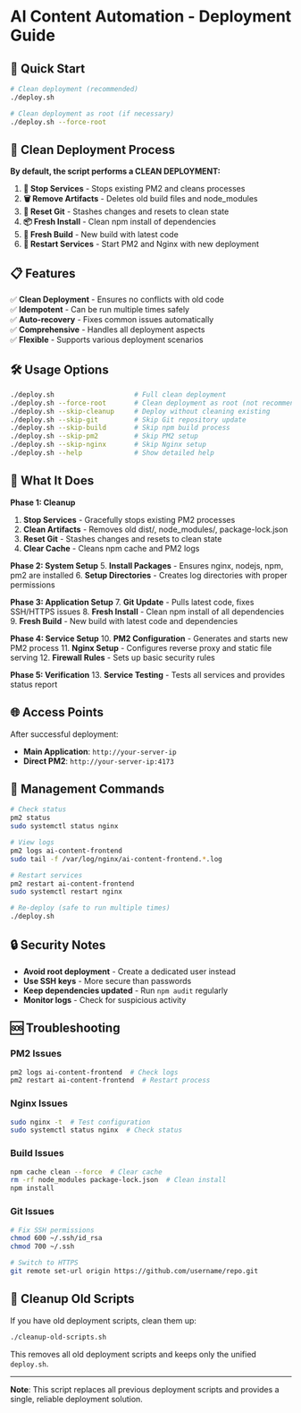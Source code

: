 # AI Content Automation - Deployment Guide

## 🚀 Quick Start

```bash
# Clean deployment (recommended)
./deploy.sh

# Clean deployment as root (if necessary)
./deploy.sh --force-root
```

## 🧹 Clean Deployment Process

**By default, the script performs a CLEAN DEPLOYMENT:**

1. **🛑 Stop Services** - Stops existing PM2 and cleans processes
2. **🗑️ Remove Artifacts** - Deletes old build files and node_modules
3. **🔄 Reset Git** - Stashes changes and resets to clean state
4. **📦 Fresh Install** - Clean npm install of dependencies
5. **🔨 Fresh Build** - New build with latest code
6. **🚀 Restart Services** - Start PM2 and Nginx with new deployment

## 📋 Features

✅ **Clean Deployment** - Ensures no conflicts with old code  
✅ **Idempotent** - Can be run multiple times safely  
✅ **Auto-recovery** - Fixes common issues automatically  
✅ **Comprehensive** - Handles all deployment aspects  
✅ **Flexible** - Supports various deployment scenarios  

## 🛠️ Usage Options

```bash
./deploy.sh                    # Full clean deployment
./deploy.sh --force-root       # Clean deployment as root (not recommended)
./deploy.sh --skip-cleanup     # Deploy without cleaning existing
./deploy.sh --skip-git         # Skip Git repository update
./deploy.sh --skip-build       # Skip npm build process
./deploy.sh --skip-pm2         # Skip PM2 setup
./deploy.sh --skip-nginx       # Skip Nginx setup
./deploy.sh --help             # Show detailed help
```

## 🔧 What It Does

**Phase 1: Cleanup**
1. **Stop Services** - Gracefully stops existing PM2 processes
2. **Clean Artifacts** - Removes old dist/, node_modules/, package-lock.json
3. **Reset Git** - Stashes changes and resets to clean state
4. **Clear Cache** - Cleans npm cache and PM2 logs

**Phase 2: System Setup**
5. **Install Packages** - Ensures nginx, nodejs, npm, pm2 are installed
6. **Setup Directories** - Creates log directories with proper permissions

**Phase 3: Application Setup**
7. **Git Update** - Pulls latest code, fixes SSH/HTTPS issues
8. **Fresh Install** - Clean npm install of all dependencies
9. **Fresh Build** - New build with latest code and dependencies

**Phase 4: Service Setup**
10. **PM2 Configuration** - Generates and starts new PM2 process
11. **Nginx Setup** - Configures reverse proxy and static file serving
12. **Firewall Rules** - Sets up basic security rules

**Phase 5: Verification**
13. **Service Testing** - Tests all services and provides status report

## 🌐 Access Points

After successful deployment:
- **Main Application**: `http://your-server-ip`
- **Direct PM2**: `http://your-server-ip:4173`

## 📝 Management Commands

```bash
# Check status
pm2 status
sudo systemctl status nginx

# View logs
pm2 logs ai-content-frontend
sudo tail -f /var/log/nginx/ai-content-frontend.*.log

# Restart services
pm2 restart ai-content-frontend
sudo systemctl restart nginx

# Re-deploy (safe to run multiple times)
./deploy.sh
```

## 🔒 Security Notes

- **Avoid root deployment** - Create a dedicated user instead
- **Use SSH keys** - More secure than passwords
- **Keep dependencies updated** - Run `npm audit` regularly
- **Monitor logs** - Check for suspicious activity

## 🆘 Troubleshooting

### PM2 Issues
```bash
pm2 logs ai-content-frontend  # Check logs
pm2 restart ai-content-frontend  # Restart process
```

### Nginx Issues
```bash
sudo nginx -t  # Test configuration
sudo systemctl status nginx  # Check status
```

### Build Issues
```bash
npm cache clean --force  # Clear cache
rm -rf node_modules package-lock.json  # Clean install
npm install
```

### Git Issues
```bash
# Fix SSH permissions
chmod 600 ~/.ssh/id_rsa
chmod 700 ~/.ssh

# Switch to HTTPS
git remote set-url origin https://github.com/username/repo.git
```

## 🧹 Cleanup Old Scripts

If you have old deployment scripts, clean them up:

```bash
./cleanup-old-scripts.sh
```

This removes all old deployment scripts and keeps only the unified `deploy.sh`.

---

**Note**: This script replaces all previous deployment scripts and provides a single, reliable deployment solution.